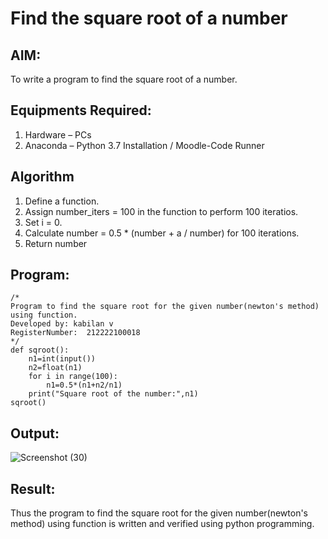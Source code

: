 # Find the square root of a number

## AIM:
To write a program to find the square root of a number.

## Equipments Required:
1. Hardware – PCs
2. Anaconda – Python 3.7 Installation / Moodle-Code Runner

## Algorithm
1. Define a function.
2. Assign number_iters = 100 in the function to perform 100 iteratios.
3. Set i = 0.
4. Calculate  number = 0.5 * (number + a / number) for 100 iterations.
5. Return number

## Program:
```
/*
Program to find the square root for the given number(newton's method) using function.
Developed by: kabilan v
RegisterNumber:  212222100018
*/
def sqroot():
    n1=int(input())
    n2=float(n1)
    for i in range(100):
        n1=0.5*(n1+n2/n1)
    print("Square root of the number:",n1)
sqroot()
```

## Output:
![Screenshot (30)](https://github.com/kabilan22000284/Square-root-of-a-number/assets/123469171/6a5596b2-8b70-441b-8047-3677e32c47c2)



## Result:
Thus the program to find the square root for the given number(newton's method) using function is written and verified using python programming.
